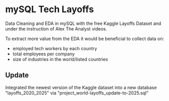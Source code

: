 # mySQL Tech Layoffs
Data Cleaning and EDA in mySQL with the free Kaggle Layoffs Dataset and under the instruction of Alex The Analyst videos.

To extract more value from the EDA it would be beneficial to collect data on:

- employed tech workers by each country
- total employees per company
- size of industries in the world/listed countries

## Update
Integrated the newest version of the Kaggle dataset into a new database "layoffs_2020_2025" via "project_world-layoffs_update-to-2025.sql"
